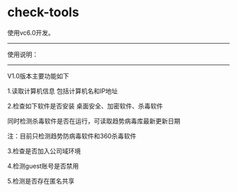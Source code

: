# check-tools
使用vc6.0开发。
***************************************
使用说明：
***************************************

V1.0版本主要功能如下

1.读取计算机信息
包括计算机名和IP地址
	
2.检查如下软件是否安装
桌面安全、加密软件、杀毒软件

同时检测杀毒软件是否在运行，可读取趋势病毒库最新更新日期

注：目前只检测趋势防病毒软件和360杀毒软件

3.检查是否加入公司域环境

4.检测guest账号是否禁用

5.检测是否存在匿名共享


